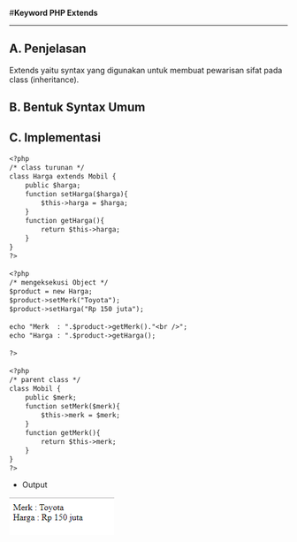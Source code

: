 #**Keyword PHP Extends**
***

## **A. Penjelasan**

Extends yaitu syntax yang digunakan untuk membuat pewarisan sifat pada class (inheritance).

## **B. Bentuk Syntax Umum**

       
## **C. Implementasi**

	<?php
	/* class turunan */
	class Harga extends Mobil {
		public $harga;   
		function setHarga($harga){
			$this->harga = $harga;
		}   
		function getHarga(){
			return $this->harga;
		}
	}
	?>

	<?php
	/* mengeksekusi Object */
	$product = new Harga;
	$product->setMerk("Toyota");
	$product->setHarga("Rp 150 juta");

	echo "Merk  : ".$product->getMerk()."<br />";
	echo "Harga : ".$product->getHarga();

	?>

	<?php
	/* parent class */
	class Mobil {
		public $merk;   
		function setMerk($merk){
			$this->merk = $merk;
		}   
		function getMerk(){
			return $this->merk;
		}
	}
	?>

* Output

![Screenshot](img/extends.PNG) 
